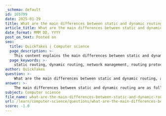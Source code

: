 ```yaml
---
_schema: default
id: 165799
date: 2025-01-29
title: What are the main differences between static and dynamic routing, and how do they impact network management?
article_title: What are the main differences between static and dynamic routing, and how do they impact network management?
date_format: MMM DD, YYYY
post_on_text: Posted on
seo:
  title: QuickTakes | Computer science
  page_description: >-
    This content explains the main differences between static and dynamic routing, focusing on their configurations, adaptability, resource usage, and impact on network management, suitable for different network sizes and complexities.
  page_keywords: >-
    static routing, dynamic routing, network management, routing protocols, OSPF, EIGRP, BGP, network topology, adaptability, scalability, manual configuration, resource usage, simplicity, security, complexity, troubleshooting
author: QuickTakes
question: >-
    What are the main differences between static and dynamic routing, and how do they impact network management?
answer: >-
    The main differences between static and dynamic routing are as follows:\n\n### Static Routing\n1. **Configuration**: Static routing is manually configured by a network administrator. Each route must be entered into the router's routing table, and any changes in the network topology require manual updates to these routes.\n2. **Adaptability**: Static routes do not adapt to changes in the network. If a link goes down or a new route is added, the administrator must manually adjust the routing table.\n3. **Resource Usage**: Static routing generally consumes fewer resources on routers since it does not require the overhead of routing protocols or regular updates.\n4. **Simplicity**: It is simpler to implement in small, stable networks where the topology does not change frequently.\n5. **Security**: Static routes can be more secure since they do not advertise routes to other routers, reducing the risk of route hijacking.\n\n### Dynamic Routing\n1. **Configuration**: Dynamic routing uses protocols (such as OSPF, EIGRP, or BGP) to automatically discover and maintain routes. Routers communicate with each other to share information about network topology.\n2. **Adaptability**: Dynamic routes can automatically adjust to changes in the network, such as link failures or new routes, without manual intervention.\n3. **Resource Usage**: Dynamic routing can consume more resources due to the need for routers to maintain routing protocols and exchange routing information regularly.\n4. **Complexity**: It is more complex to configure and manage, especially in larger networks with multiple routing protocols and policies.\n5. **Scalability**: Dynamic routing is more scalable and suitable for larger, more complex networks where changes are frequent.\n\n### Impact on Network Management\n- **Static Routing**: While it is easier to manage in small networks, static routing can become cumbersome in larger networks due to the need for manual updates. It may lead to misconfigurations if the administrator forgets to update routes after a topology change.\n  \n- **Dynamic Routing**: It simplifies network management by automatically adjusting to changes, which can reduce the administrative burden. However, it requires a good understanding of routing protocols and their configurations. Additionally, dynamic routing can introduce complexity in troubleshooting and may lead to issues such as routing loops if not properly managed.\n\nIn summary, the choice between static and dynamic routing depends on the specific needs of the network, including size, complexity, and the frequency of changes in the network topology. Static routing is best for small, stable networks, while dynamic routing is more suitable for larger, more dynamic environments.
subject: Computer science
file_name: what-are-the-main-differences-between-static-and-dynamic-routing-and-how-do-they-impact-network-management.md
url: /learn/computer-science/questions/what-are-the-main-differences-between-static-and-dynamic-routing-and-how-do-they-impact-network-management
score: -1.0
---
```


&nbsp;